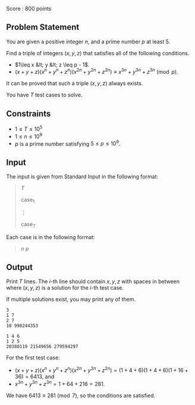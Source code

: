 Score : $800$ points

## Problem Statement

You are given a positive integer $n$, and a prime number $p$ at least $5$.

Find a triple of integers $(x,y,z)$ that satisfies all of the following conditions.

- $1\leq x &lt; y &lt; z \leq p - 1$.
- $(x+y+z)(x^n+y^n+z^n)(x^{2n}+y^{2n}+z^{2n}) \equiv x^{3n}+y^{3n}+z^{3n}\pmod{p}$.

It can be proved that such a triple $(x,y,z)$ always exists.

You have $T$ test cases to solve.

## Constraints

- $1\leq T\leq 10^5$
- $1\leq n\leq 10^9$
- $p$ is a prime number satisfying $5\leq p\leq 10^9$.

## Input

The input is given from Standard Input in the following format:

> $T$
> 
> $\text{case}_1$
> 
> $\vdots$
> 
> $\text{case}_T$

Each case is in the following format:

> $n$ $p$

## Output

Print $T$ lines. The $i$-th line should contain $x,y,z$ with spaces in between where $(x,y,z)$ is a solution for the $i$-th test case.

If multiple solutions exist, you may print any of them.

```input1
3
1 7
2 7
10 998244353
```

```output1
1 4 6
1 2 5
20380119 21549656 279594297
```

For the first test case:

- $(x+y+z)(x^n+y^n+z^n)(x^{2n}+y^{2n}+z^{2n}) = (1+4+6)(1+4+6)(1+16+36) = 6413$, and
- $x^{3n}+y^{3n}+z^{3n} = 1 + 64 + 216 = 281$.

We have $6413\equiv 281\pmod{7}$, so the conditions are satisfied.
